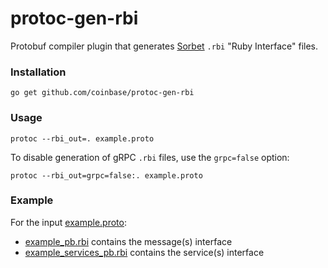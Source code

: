 # protoc-gen-rbi
Protobuf compiler plugin that generates [Sorbet](https://sorbet.org/) `.rbi` "Ruby Interface" files.

### Installation

```
go get github.com/coinbase/protoc-gen-rbi
```

### Usage

```
protoc --rbi_out=. example.proto
```

To disable generation of gRPC `.rbi` files, use the `grpc=false` option:

```
protoc --rbi_out=grpc=false:. example.proto
```

### Example

For the input [example.proto](testdata/example.proto):
 - [example_pb.rbi](testdata/example_pb.rbi) contains the message(s) interface
 - [example_services_pb.rbi](testdata/example_services_pb.rbi) contains the service(s) interface
